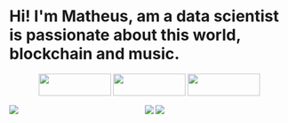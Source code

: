 

# Hi! I'm Matheus, am a data scientist is passionate about this world, blockchain and music.

<p  align="center" width=auto  height=auto>
 <img align="auto" src="https://img.shields.io/badge/Gmail-28282b?style=for-the-badge&logo=gmail&logoColor=none" href="mailto:matheussilbrand@gmail.com" width=130  height=40>
 <img align="auto"  src="https://img.shields.io/badge/LinkedIn-28282b?style=for-the-badge&logo=linkedin&logoColor=none" href="https://www.linkedin.com/in/matheussbrandao" width=130  height=40>
 <img align="auto"  src="https://img.shields.io/badge/github-28282b?style=for-the-badge&logo=github&logoColor=none" href="https://github.com/matheussbrand" width=130  height=40>
</p>

<p align="center" width=auto  height=auto>
   <img align ="left" src="https://spotify-recently-played-readme.vercel.app/api?user=12178109534&unique=1" width=auto  height=auto>
   <img align="right-justify" src="https://github-readme-stats.vercel.app/api/top-langs/?username=matheussbrand&layout=compact&theme=dark" href="https://github.com/anuraghazra/github-readme-stats" width=auto  height=auto>
   <img align="right-justify" src="https://github-readme-stats.vercel.app/api?username=matheussbrand&show_icons=true&theme=dark">
</p>
